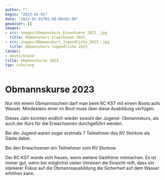 ```yaml
---
author: ""
begin: "2023-01-01"
date: "2023-01-01T01:00:00+02:00"
gewässer: []
images:
- src: images/Obmannskurs_Erwachsene_2023_.jpg
  title: Obmannskurs Erwachsene 2023_
- src: images/Obmannskurs_Jugendliche_2023_.jpg
  title: Obmannskurs Jugendliche 2023_
länder:
- deutschland
title: Obmannskurse 2023
typ: schulung
---
```



# Obmannskurse 2023


Nur mit einem Obmannsschein darf man beim RC KST mit einem Boots aufs Wasser. Mindestens einer im Boot muss über diese Ausbildung verfügen.

Dieses Jahr konnten endlich wieder sowohl der Jugend- Obmannskurs, als auch der Kurs für die Erwachsenen durchgeführt werden.

Bei der Jugend waren sogar erstmals 7 Teilnehmer des RV Storkow als Gäste dabei.

Bei den Erwachsenen ein Teilnehmer vom RV Storkow.

Der RC KST würde sich freuen, wenn weitere Gasthörer mitmachen. Es ist immer gut, wenn bei möglichst vielen Vereinen die Einsicht reift, dass ein stärkerer Fokus auf die Obmannsausbildung die Sicherheit auf dem Wasser erhöhen kann.
